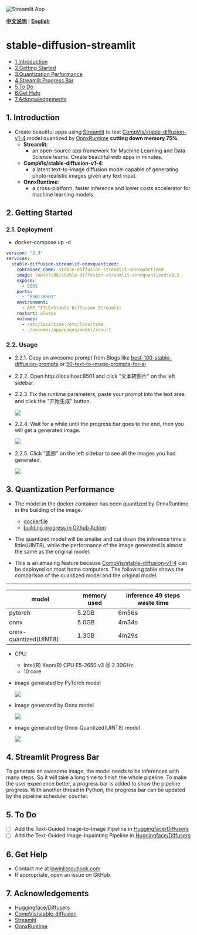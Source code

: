 ![Streamlit App](https://static.streamlit.io/badges/streamlit_badge_black_white.svg)

[**中文说明**](https://github.com/LowinLi/stable-diffusion-streamlit/blob/main/README_CN.md) | [**English**](https://github.com/LowinLi/stable-diffusion-streamlit/blob/main/README.md)

# stable-diffusion-streamlit

- [1.Introduction](#1-introduction)
- [2.Getting Started](#2-getting-started)
- [3.Quantization Performance](#3-quantization-performance)
- [4.Streamlit Progress Bar](#4-streamlit-progress-bar)
- [5.To Do](#5-to-do)
- [6.Get Help](#6-get-help)
- [7.Acknowledgements](#7-acknowledgements)

## 1. Introduction

+ Create beautiful apps using [Streamlit](https://github.com/streamlit/streamlit) to test [CompVis/stable-diffusion-v1-4](https://huggingface.co/CompVis/stable-diffusion-v1-4) model quantized by [OnnxRuntime](https://github.com/microsoft/onnxruntime) **cutting down memory 75%**.
    + **Streamlit**:
      + an open-source app framework for Machine Learning and Data Science teams. Create beautiful web apps in minutes.
    + **CompVis/stable-diffusion-v1-4**:
        + a latent text-to-image diffusion model capable of generating photo-realistic images given any text input.
    + **OnnxRuntime**:
        + a cross-platform, faster inference and lower costs accelerator for machine learning models.

    
## 2. Getting Started

### 2.1. Deployment
+ docker-compose up -d
```yaml
version: "2.3"
services:
  stable-diffusion-streamlit-onnxquantized:
    container_name: stable-diffusion-streamlit-onnxquantized
    image: lowinli98/stable-diffusion-streamlit-onnxquantized:v0.2
    expose:
      - 8501
    ports:
      - "8501:8501"
    environment:
      - APP_TITLE=Stable Diffusion Streamlit
    restart: always
    volumes:
      - /etc/localtime:/etc/localtime
      - ./volume:/app/pages/model/result
```

### 2.2. Usage
+ 2.2.1. Copy an awesome prompt from Blogs like [best-100-stable-diffusion-prompts](https://mpost.io/best-100-stable-diffusion-prompts-the-most-beautiful-ai-text-to-image-prompts/) or [50-text-to-image-prompts-for-ai](https://decentralizedcreator.com/50-text-to-image-prompts-for-ai-art-generator-stable-diffusion-a-visual-treat-inside/)
+ 2.2.2. Open http://localhost:8501 and click "文本转图片" on the left sidebar.
+ 2.2.3. Fix the runtime parameters, paste your prompt into the text area and click the "开始生成" button.

    ![](./doc/gif/use1.gif)

+ 2.2.4. Wait for a while until the progress bar goes to the end, then you will get a generated image.

    ![](./doc/gif/use2.gif)

+ 2.2.5. Click "画廊" on the left sidebar to see all the images you had generated.

    ![](./doc/gif/use3.gif)


## 3. Quantization Performance
+ The model in the docker container has been quantized by OnnxRuntime in the building of the image.

  + [dockerfile](https://github.com/LowinLi/stable-diffusion-streamlit/blob/main/docker/dockerfile)
  + [building progress in Github Action](https://github.com/LowinLi/stable-diffusion-streamlit/actions/runs/3202674839/jobs/5231895605)

+ The quantized model will be smaller and cut down the inference time a little(UINT8), while the performance of the image generated is almost the same as the original model.
+ This is an amazing feature because [CompVis/stable-diffusion-v1-4](https://huggingface.co/CompVis/stable-diffusion-v1-4) can be deployed on most home computers. The following table shows the comparison of the quantized model and the original model.

---
| model | memory used | inference 49 steps waste time |
| --- | --- | --- |
| pytorch | 5.2GB | 6m56s |
| onnx | 5.0GB | 4m34s |
| onnx-quantized(UINT8) | 1.3GB | 4m29s |

+ CPU: 
  + Intel(R) Xeon(R) CPU E5-2650 v3 @ 2.30GHz 
  + 10 core


+ image generated by PyTorch model

    ![](./doc/pic/torch.png)
+ image generated by Onnx model

    ![](./doc/pic/onnx.png)
+ image generated by Onnx-Quantized(UINT8) model

    ![](./doc/pic/onnxquantized.png)

## 4. Streamlit Progress Bar
To generate an awesome image, the model needs to be inferences with many steps. So it will take a long time to finish the whole pipeline. To make the user experience better, a progress bar is added to show the pipeline progress. 
With another thread in Python, the progress bar can be updated by the pipeline scheduler counter.



## 5. To Do

- [ ] Add the Text-Guided Image-to-Image Pipeline in [Huggingface/Diffusers](https://huggingface.co/docs/diffusers/using-diffusers/img2img)
- [ ] Add the Text-Guided Image-Inpainting Pipeline in [Huggingface/Diffusers](https://huggingface.co/docs/diffusers/using-diffusers/inpaint)

## 6. Get Help

+ Contact me at lowinli@outlook.com
+ If appropriate, open an issue on GitHub

## 7. Acknowledgements

+ [Huggingface/Diffusers](https://github.com/huggingface/diffusers)
+ [CompVis/stable-diffusion](https://github.com/CompVis/stable-diffusion)
+ [Streamlit](https://github.com/streamlit/streamlit)
+ [OnnxRuntime](https://github.com/microsoft/onnxruntime)
